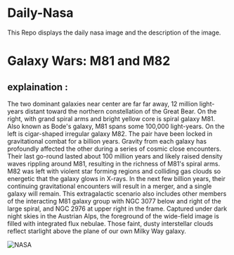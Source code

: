 # Daily-Nasa

This Repo displays the daily nasa image and the description of the image.

<!--NASA-->
# Galaxy Wars: M81 and M82
## explaination :

The two dominant galaxies near center are far far away, 12 million light-years distant toward the northern constellation of the Great Bear. On the right, with grand spiral arms and bright yellow core is spiral galaxy M81. Also known as Bode's galaxy, M81 spans some 100,000 light-years. On the left is cigar-shaped irregular galaxy M82.  The pair have been locked in gravitational combat for a billion years. Gravity from each galaxy has profoundly affected the other during a series of cosmic close encounters.  Their last go-round lasted about 100 million years and likely raised density waves rippling around M81, resulting in the richness of M81's spiral arms.  M82 was left with violent star forming regions and colliding gas clouds so energetic that the galaxy glows in X-rays.  In the next few billion years, their continuing gravitational encounters will result in a merger, and a single galaxy will remain. This extragalactic scenario also includes other members of the interacting M81 galaxy group with NGC 3077 below and right of the large spiral, and NGC 2976 at upper right in the frame. Captured under dark night skies in the Austrian Alps, the foreground of the wide-field image is filled with integrated flux nebulae. Those faint, dusty interstellar clouds reflect starlight above the plane of our own Milky Way galaxy.

![NASA](https://apod.nasa.gov/apod/image/2301/AUFSCHNAITER_Andreas_APOD_Bode_Cigare1024.jpg)
<!--/NASA-->
